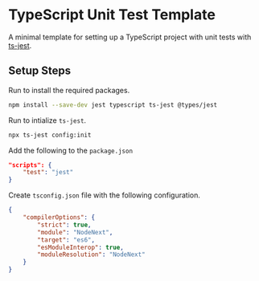 # TypeScript Unit Test Template

A minimal template for setting up a TypeScript project with unit tests with [ts-jest](https://kulshekhar.github.io/ts-jest/).

## Setup Steps

Run to install the required packages.

```bash
npm install --save-dev jest typescript ts-jest @types/jest
```

Run to intialize `ts-jest`.

```bash
npx ts-jest config:init
```````

Add the following to the `package.json`

```json
"scripts": {
    "test": "jest"
}
```

Create `tsconfig.json` file with the following configuration.

```json
{
    "compilerOptions": {
        "strict": true,
        "module": "NodeNext",
        "target": "es6",
        "esModuleInterop": true,
        "moduleResolution": "NodeNext"
    }
}
```
